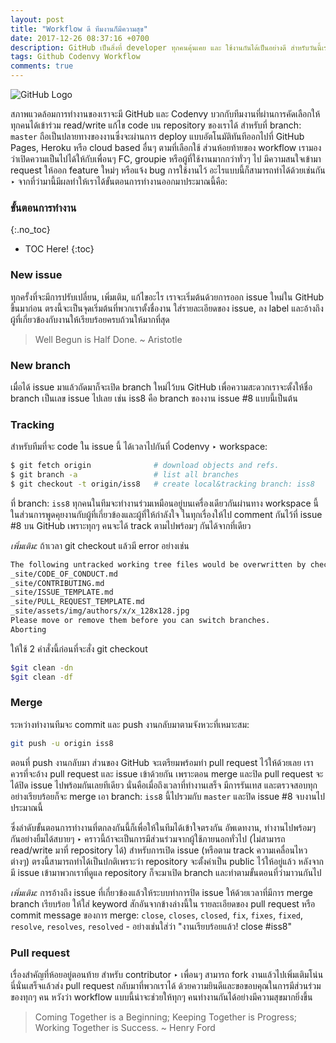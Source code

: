 ```yaml
---
layout: post
title: "Workflow ดี ทีมงานก็มีความสุข"
date: 2017-12-26 08:37:16 +0700
description: GitHub เป็นสิ่งที่ developer ทุกคนคุ้นเคย และ ใช้งานกันได้เป็นอย่างดี สำหรับวันนี้เราจะมาดูข้อตกลงกันสักหน่อยว่าพวกเราจะใช้งาน GitHub และ Codenvy กันยังไงเอาแบบที่ให้เกิดเป็น workflow สำหรับใช้งานร่วมกันในทีม แล้วทุกคนมีรอยยิ้มไปพร้อมๆ กัน
tags: Github Codenvy Workflow
comments: true
---
```

<img src="/assets/img/authors/reallife/2017-12-26/github.png" alt="GitHub Logo">

สภาพแวดล้อมการทำงานของเราจะมี GitHub และ Codenvy บวกกับทีมงานที่ผ่านการคัดเลือกให้ทุกคนได้เข้าร่วม read/write แก้ไข code บน repository ของเราได้ สำหรับที่ branch: `master` ถือเป็นปลายทางของงานซึ่งจะผ่านการ deploy แบบอัตโนมัติทันทีออกไปที่ GitHub Pages, Heroku หรือ cloud based อื่นๆ ตามที่เลือกใช้ ส่วนห้อยท้ายของ workflow เรามองว่าเปิดความเป็นไปได้ให้กับเพื่อนๆ FC, groupie หรือผู้ที่ใช้งานมากกว่าทั่วๆ ไป มีความสนใจเข้ามา request ให้ออก feature ใหม่ๆ หรือแจ้ง bug การใช้งานไว้ อะไรแบบนี้ก็สามารถทำได้ด้วยเช่นกัน ‣ จากที่ว่ามานี้มีผลทำให้เราได้ขั้นตอนการทำงานออกมาประมาณนี้คือ:

### ขั้นตอนการทำงาน
{:.no_toc}
* TOC Here!
{:toc}
### New issue
ทุกครั้งที่จะมีการปรับเปลี่ยน, เพิ่มเติม, แก้ไขอะไร เราจะเริ่มต้นด้วยการออก issue ใหม่ใน GitHub ขึ้นมาก่อน ตรงนี้จะเป็นจุดเริ่มต้นที่พวกเราตั้งชื่องาน ใส่รายละเอียดของ issue, ลง label และอ้างถึงผู้ที่เกี่ยวข้องกับงานให้เรียบร้อยครบถ้วนให้มากที่สุด
> Well Begun is Half Done. ~ Aristotle

### New branch
เมื่อได้ issue มาแล้วถัดมาก็จะเปิด branch ใหม่ไว้บน GitHub เพื่อความสะดวกเราจะตั้งให้ชื่อ branch เป็นเลข issue ไปเลย เช่น iss8 คือ branch ของงาน issue #8 แบบนี้เป็นต้น

### Tracking
สำหรับทีมที่จะ code ใน issue นี้ ได้เวลาไปกันที่ Codenvy ‣ workspace:
~~~bash
$ git fetch origin              # download objects and refs.
$ git branch -a                 # list all branches
$ git checkout -t origin/iss8   # create local&tracking branch: iss8
~~~
ที่ branch: `iss8` ทุกคนในทีมจะทำงานร่วมเหมือนอยู่บนเครื่องเดียวกันผ่านทาง workspace นี้ ในส่วนการพูดคุยงานกับผู้ที่เกี่ยวข้องและผู้ที่ให้กำลังใจ ในทุกเรื่องให้ไป comment กันไว้ที่ issue #8 บน GitHub เพราะทุกๆ คนจะได้ track ตามไปพร้อมๆ กันได้จากที่เดียว

*เพิ่มเติม:* ถ้าเวลา git checkout แล้วมี error อย่างเช่น
~~~bash
The following untracked working tree files would be overwritten by checkout:
_site/CODE_OF_CONDUCT.md
_site/CONTRIBUTING.md
_site/ISSUE_TEMPLATE.md
_site/PULL_REQUEST_TEMPLATE.md
_site/assets/img/authors/x/x_128x128.jpg
Please move or remove them before you can switch branches.
Aborting
~~~
ให้ใช้ 2 คำสั่งนี้ก่อนที่จะสั่ง git checkout
~~~bash
$git clean -dn
$git clean -df
~~~
### Merge
ระหว่างทำงานทีมจะ commit และ push งานกลับมาตามจังหวะที่เหมาะสม:
~~~bash
git push -u origin iss8
~~~
ตอนที่ push งานกลับมา ส่วนของ GitHub จะเตรียมพร้อมทำ pull request ไว้ให้ด้วยเลย เราควรที่จะอ้าง pull request และ issue เข้าด้วยกัน เพราะตอน merge และปิด pull request จะได้ปิด issue ไปพร้อมกันเลยทีเดียว นั่นคือเมื่อถึงเวลาที่ทำงานเสร็จ มีการรันเทส และตรวจสอบทุกอย่างเรียบร้อยก็จะ merge เอา branch: `iss8` นี้ไปรวมกับ `master` และปิด issue #8 จบงานไปประมาณนี้

ซึ่งลำดับขั้นตอนการทำงานที่ตกลงกันนี้ก็เพื่อให้ในทีมได้เข้าใจตรงกัน อัพเดทงาน, ทำงานไปพร้อมๆ กันอย่างยิ้มได้สบายๆ ‣ คราวนี้ถ้าจะเป็นการมีส่วนร่วมจากผู้ใช้ภายนอกทั่วไป (ไม่สามารถ read/write มาที่ repository ได้) สำหรับการเปิด issue (หรือตาม track ความเคลื่อนไหวต่างๆ) ตรงนี้สามารถทำได้เป็นปกติเพราะว่า repository จะตั้งค่าเป็น public ไว้ให้อยู่แล้ว หลังจากมี issue เข้ามาพวกเราที่ดูแล repository ก็จะมาเปิด branch และทำตามขั้นตอนที่ว่ามาวนกันไป

*เพิ่มเติม:* การอ้างถึง issue ที่เกี่ยวข้องแล้วให้ระบบทำการปิด issue ให้ด้วยเวลาที่มีการ merge branch เรียบร้อย ให้ใส่ keyword สักอันจากข้างล่างนี้ใน รายละเอียดของ pull request หรือ commit message ของการ merge:
`close`, `closes`, `closed`, `fix`, `fixes`, `fixed`, `resolve`, `resolves`, `resolved` - อย่างเช่นใส่ว่า "งานเรียบร้อยแล้ว! close #iss8"
### Pull request
เรื่องสำคัญที่ห้อยอยู่ตอนท้าย สำหรับ contributor ‣ เพื่อนๆ สามารถ fork งานแล้วไปเพิ่มเติมโน่นนี่นั่นเสร็จแล้วส่ง pull request กลับมาที่พวกเราได้ ด้วยความยินดีและขอขอบคุณในการมีส่วนร่วมของทุกๆ คน หวังว่า workflow แบบนี้น่าจะช่วยให้ทุกๆ คนทำงานกันได้อย่างมีความสุขมากยิ่งขึ้น

> Coming Together is a Beginning; Keeping Together is Progress; Working Together is Success. ~ Henry Ford
